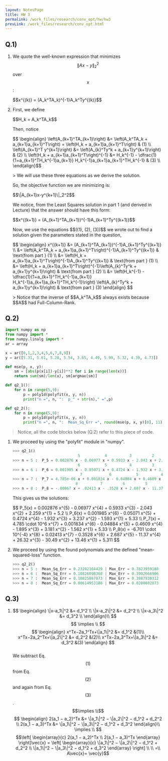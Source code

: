 ```yaml
---
layout: NotesPage
title: HW 3
permalink: /work_files/research/conv_opt/hw/hw3
prevLink: /work_files/research/conv_opt.html
---
```




## Q.1)
1. 
    We quote the well-known expression that minimizes $$\|Ax-y\|_2^2$$ over $$x$$:  
    <p>$$x^{(k)} = (A_k^TA_k)^{-1}A_k^Ty^{(k)}$$</p>

2. 
    First, we define  
    <p>$$H_k = A_k^TA_k$$</p>  
    Then, notice  
    <p>$$
    \begin{align}
    \left(A_{k+1}^TA_{k+1}\right) &= \left(A_k^TA_k + a_{k+1}a_{k+1}^T\right) = \left(H_k + a_{k+1}a_{k+1}^T\right) & (1) \\
    \left(A_{k+1}^T y^{k+1}\right) &= \left(A_{k}^Ty^k + a_{k+1}y^{k+1}\right) & (2) \\
    \left(H_k + a_{k+1}a_{k+1}^T\right)^{-1} &= H_k^{-1} - \dfrac{1}{1+a_{k+1}^TH_k^{-1}a_{k+1}} H_k^{-1}a_{k+1}a_{k+1}^TH_k^{-1} & (3) \\
    \end{align}$$</p>  
    > We will use these three equations as we derive the solution.  
    <p> So, the objective function we are minimizing is:</p>
    <p>$$\|A_{k+1}x-y^{k+1}\|_2^2$$</p>
    We notice, from the Least Squares solution in part 1 (and derived in Lecture) that the answer should have this form:
    <p> $$x^{(k+1)} = (A_{k+1}^TA_{k+1})^{-1}A_{k+1}^Ty^{(k+1)}$$</p>
    Now, we use the equations $$((1), (2), (3))$$ we wrote out to find a solution given the parameters stated in the question,
    <p> 
    $$
    \begin{align}
    x^{(k+1)} &= (A_{k+1}^TA_{k+1})^{-1}A_{k+1}^Ty^{(k+1)} \\
    &= \left(A_k^TA_k + a_{k+1}a_{k+1}^T\right)^{-1}A_{k+1}^Ty^{(k+1)} & \text{from part } (1) \\
    &= \left(H_k + a_{k+1}a_{k+1}^T\right)^{-1}A_{k+1}^Ty^{(k+1)} & \text{from part } (1) \\
    &= \left(H_k + a_{k+1}a_{k+1}^T\right)^{-1}\left(A_{k}^Ty^k + a_{k+1}y^{k+1}\right) & \text{from part } (2) \\
    &= \left(H_k^{-1} - \dfrac{1}{1+a_{k+1}^TH_k^{-1}a_{k+1}} H_k^{-1}a_{k+1}a_{k+1}^TH_k^{-1}\right) \left(A_{k}^Ty^k + a_{k+1}y^{k+1}\right) & \text{from part } (3)
    \end{align}
    $$
    </p>
    > Notice that the inverse of $$A_k^TA_k$$ always exists because $$A$$ had Full-Column-Rank.
    <p>






## Q.2)
```python
import numpy as np
from numpy import *
from numpy.linalg import *
ar = array

x = ar([0,1,2,3,4,5,6,7,8,9])
y = ar([5.31, 5.61, 5.28, 5.54, 3.85, 4.49, 5.99, 5.32, 4.39, 4.73])

def mse(p, x, y):
    sm = [abs(p(x[i])-y[i])**2 for i in range(len(x))]
    return sum(sm)/len(x), sm[argmax(sm)]

def q2_1():
    for n in range(5,9):
        p = poly1d(polyfit(x, y, n))
        print("n =", n, ":  p_" + str(n)," =",p)

def q2_2():   
    for n in range(5,9):
        p = poly1d(polyfit(x, y, n))
        print("n =", n, ":  Mean_Sq_Err =", round(mse(p, x, y)[0], 11), "| Max_Err =", round(mse(p, x, y)[1], 10))
```  
> Notice, all the code blocks below (Q.2) refer to this piece of code.  

1. We proceed by using the "polyfit" module in "numpy".  
    ```python
    >>> q2_1()
                                 5           4          3         2         1
    >>> n = 5 :  P_5 = 0.002876 x - 0.06977 x + 0.5933 x - 2.043 x + 2.259 x + 5.2
                                 6           5          4         3         2         1  
    >>> n = 6 :  P_6 = 0.001985 x - 0.05071 x + 0.4724 x - 1.932 x + 3.237 x - 1.593 x + 5.33
                                  7            6           5          4         3         2
    >>> n = 7 :  P_7 = 4.785e-06 x + 0.001834 x - 0.04884 x + 0.4609 x - 1.895 x + 3.181 x - 1.562 x + 5.33
                                8          7         6         5         4         3         2
    >>> n = 8 :  P_8 = -.00067 x + .02413 x - .3528 x + 2.687 x - 11.37 x + 26.32 x  - 30.5 x + 13.46 x + 5.31
    ```  
    This gives us the solutions:  
    <p>$$
        P_5(x) = 0.002876 x^{5} - 0.06977 x^{4} + 0.5933 x^{3} - 2.043 x^{2} + 2.259 x^{1} + 5.2 \\
        P_6(x) = 0.001985 x^{6} - 0.05071 x^{5} + 0.4724 x^{4} - 1.932 x^{3} + 3.237 x^{2} - 1.593 x^{1} + 5.33 \\
        P_7(x) = 4.785 \cdot 10^6 x^{7} + 0.001834 x^{6} - 0.04884 x^{5} + 0.4609 x^{4} - 1.895 x^{3} + 3.181 x^{2} - 1.562 x^{1} + 5.33 \\
        P_8(x) = -6.701 \cdot 10^{-4} x^{8} + 0.02413 x^{7} - 0.3528 x^{6} + 2.687 x^{5} - 11.37 x^{4} + 26.32 x^{3} - 30.49 x^{2} + 13.46 x^{1} + 5.311
        $$
    </p>

2. We proceed by using the found polynomials and the defined "mean-squared-loss" function.    
    ```python
    >>> q2_2()
    >>> n = 5 :  Mean_Sq_Err = 0.23202104429 | Max_Err = 0.7823959188
    >>> n = 6 :  Mean_Sq_Err = 0.10826098368 | Max_Err = 0.3902666906
    >>> n = 7 :  Mean_Sq_Err = 0.10825867873 | Max_Err = 0.3887930312
    >>> n = 8 :  Mean_Sq_Err = 0.00614953188 | Max_Err = 0.0200802073
    ```


## Q.3)
1. 
    $$ \begin{align}
        \|x-a_1\|^2 &= d_1^2 \\
        \|x-a_2\|^2 &= d_2^2 \\
        \|x-a_3\|^2 &= d_3^2 \\
        \end{align}\\
        $$
        $$
        \implies \\
        $$
        $$
        \begin{align}
        x^Tx−2a_1^Tx+\|a_1\|^2 &= d_1^2 &(1)\\ 
        x^Tx−2a_2^Tx+\|a_2\|^2 &= d_2^2 &(2)\\ 
        x^Tx−2a_3^Tx+\|a_3\|^2 &= d_3^2 &(3)
        \end{align}
        $$  
    We subtract Eq. $$(1)$$ from Eq. $$(2)$$ and again from Eq. $$(3)$$.  
    $$\implies \\$$
    $$ \begin{align}
        2(a_1 − a_2)^Tx &= \|a_1\|^2 − \|a_2\|^2 − d_1^2 + d_2^2 \\
        2(a_1 − a_3)^Tx &= \|a_1\|^2 − \|a_3\|^2 − d_1^2 + d_3^2 
        \end{align}\\
        \implies \\
        $$
    $$\left[ \begin{array}{c}   2(a_1 − a_2)^Tx \\ 
                                2(a_1 − a_3)^Tx  
     \end{array} \right]\vec{x} = \left[ \begin{array}{c}   \|a_1\|^2 − \|a_2\|^2 − d_1^2 + d_2^2 \\ 
                                \|a_1\|^2 − \|a_3\|^2 − d_1^2 + d_3^2  
     \end{array} \right]
     \\ \\
     =\\
     A\vec{x}= \vec{y}$$